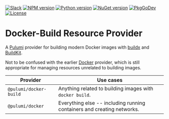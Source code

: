 [![Slack](http://www.pulumi.com/images/docs/badges/slack.svg)](https://slack.pulumi.com)
[![NPM version](https://badge.fury.io/js/%40pulumi%2fdocker-build.svg)](https://www.npmjs.com/package/@pulumi/docker-build)
[![Python version](https://badge.fury.io/py/pulumi-docker-build.svg)](https://pypi.org/project/pulumi-docker-build)
[![NuGet version](https://badge.fury.io/nu/pulumi.dockerbuild.svg)](https://badge.fury.io/nu/pulumi.dockerbuild)
[![PkgGoDev](https://pkg.go.dev/badge/github.com/pulumi/pulumi-docker-build/sdk/go)](https://pkg.go.dev/github.com/pulumi/pulumi-docker-build/sdk/go)
[![License](https://img.shields.io/npm/l/%40pulumi%2Fpulumi.svg)](https://github.com/pulumi/pulumi-docker-build/blob/main/LICENSE)

# Docker-Build Resource Provider

A [Pulumi](http://pulumi.com) provider for building modern Docker images with [buildx](https://docs.docker.com/build/architecture/) and [BuildKit](https://docs.docker.com/build/buildkit/).

Not to be confused with the earlier
[Docker](http://github.com/pulumi/pulumi-docker) provider, which is still
appropriate for managing resources unrelated to building images.

| Provider               | Use cases                                                                                                                                                |
| ----------------       | -------------------------------------------------------------------------------------------------------------------------------------------------------- |
| `@pulumi/docker-build` | Anything related to building images with `docker build`.                                                                                                 |
| `@pulumi/docker`       | Everything else -- including running containers and creating networks.                                                                                   |
